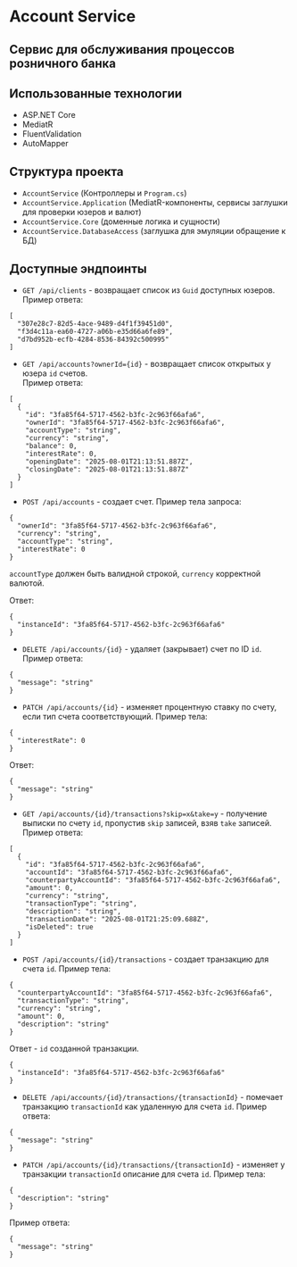 # Account Service
## Сервис для обслуживания процессов розничного банка

## Использованные технологии
- ASP.NET Core
- MediatR
- FluentValidation
- AutoMapper

## Структура проекта
- `AccountService` (Контроллеры и `Program.cs`)
- `AccountService.Application` (MediatR-компоненты, сервисы заглушки для проверки юзеров и валют)
- `AccountService.Core` (доменные логика и сущности)
- `AccountService.DatabaseAccess` (заглушка для эмуляции обращение к БД)

## Доступные эндпоинты
- `GET /api/clients` - возвращает список из `Guid` доступных юзеров. \
Пример ответа:
```
[
  "307e28c7-82d5-4ace-9489-d4f1f39451d0",
  "f3d4c11a-ea60-4727-a06b-e35d66a6fe89",
  "d7bd952b-ecfb-4284-8536-84392c500995"
]
```

- `GET /api/accounts?ownerId={id}` - возвращает список открытых у юзера `id` счетов.\
Пример ответа:
```
[
  {
    "id": "3fa85f64-5717-4562-b3fc-2c963f66afa6",
    "ownerId": "3fa85f64-5717-4562-b3fc-2c963f66afa6",
    "accountType": "string",
    "currency": "string",
    "balance": 0,
    "interestRate": 0,
    "openingDate": "2025-08-01T21:13:51.887Z",
    "closingDate": "2025-08-01T21:13:51.887Z"
  }
]
```

- `POST /api/accounts` - создает счет. Пример тела запроса:
```
{
  "ownerId": "3fa85f64-5717-4562-b3fc-2c963f66afa6",
  "currency": "string",
  "accountType": "string",
  "interestRate": 0
}
```
`accountType` должен быть валидной строкой, `currency` корректной валютой.

Ответ:
```
{
  "instanceId": "3fa85f64-5717-4562-b3fc-2c963f66afa6"
}
```

- `DELETE /api/accounts/{id}` - удаляет (закрывает) счет по ID `id`.
Пример ответа:
```
{
  "message": "string"
}
```

- `PATCH /api/accounts/{id}` - изменяет процентную ставку по счету, если тип счета соответствующий. Пример тела:
```
{
  "interestRate": 0
}
```
Ответ:
```
{
  "message": "string"
}
```

- `GET /api/accounts/{id}/transactions?skip=x&take=y` - получение выписки по счету `id`, пропустив `skip` записей, взяв `take` записей.
Пример ответа:
```
[
  {
    "id": "3fa85f64-5717-4562-b3fc-2c963f66afa6",
    "accountId": "3fa85f64-5717-4562-b3fc-2c963f66afa6",
    "counterpartyAccountId": "3fa85f64-5717-4562-b3fc-2c963f66afa6",
    "amount": 0,
    "currency": "string",
    "transactionType": "string",
    "description": "string",
    "transactionDate": "2025-08-01T21:25:09.688Z",
    "isDeleted": true
  }
]
```

- `POST /api/accounts/{id}/transactions` - создает транзакцию для счета `id`. Пример тела:
```
{
  "counterpartyAccountId": "3fa85f64-5717-4562-b3fc-2c963f66afa6",
  "transactionType": "string",
  "currency": "string",
  "amount": 0,
  "description": "string"
}
```

Ответ - `id` созданной транзакции.
```
{
  "instanceId": "3fa85f64-5717-4562-b3fc-2c963f66afa6"
}
```

- `DELETE /api/accounts/{id}/transactions/{transactionId}` - помечает транзакцию `transactionId` как удаленную  для счета `id`. Пример ответа:
```
{
  "message": "string"
}
```

- `PATCH /api/accounts/{id}/transactions/{transactionId}` - изменяет у транзакции `transactionId` описание для счета `id`. Пример тела:

```
{
  "description": "string"
}
```
Пример ответа:
```
{
  "message": "string"
}
```